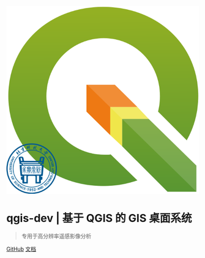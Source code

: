 <!-- _coverpage.md -->

![logo](../logo.svg)

# qgis-dev  |  基于 QGIS 的 GIS 桌面系统

> 专用于高分辨率遥感影像分析

[GitHub](https://github.com/study-233/qgis_dev/tree/master)
[文档](#/?id=介绍)